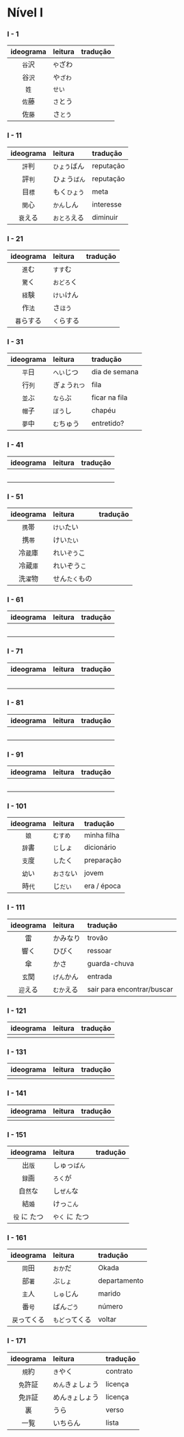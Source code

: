 # Nível I

### I - 1

| ideograma | leitura | tradução |
|:---------:|:--------|:---------|
| ```谷```沢 | ```や```ざわ |  |
| 谷```沢``` | や```ざわ``` |  |
| ```姓``` | ```せい``` |  |
| ```佐```藤 | ```さ```とう |  |
| 佐```藤``` | さ```とう``` |  |


### I - 11

| ideograma | leitura | tradução |
|:---------:|:--------|:---------|
| ```評```判 | ```ひょう```ばん | reputação |
| 評```判``` | ひょう```ばん``` | reputação |
| 目```標``` | もく```ひょう``` | meta |
| ```関```心 | ```かん```しん | interesse |
| ```衰```える | ```おとろ```える | diminuir |


### I - 21

| ideograma | leitura | tradução |
|:---------:|:--------|:---------|
| ```進```む | ```すす```む |  |
| ```驚```く | ```おどろ```く |  |
| ```経```験 | ```けい```けん |  |
| 作```法``` | さ```ほう``` |  |
| ```暮```らする | ```く```らする |  |


### I - 31

| ideograma | leitura | tradução |
|:---------:|:--------|:---------|
| ```平```日 | ```へい```じつ | dia de semana |
| 行```列``` | ぎょう```れつ``` | fila |
| ```並```ぶ | ```なら```ぶ | ficar na fila |
| ```帽```子 | ```ぼう```し | chapéu |
| ```夢```中 | ```む```ちゅう | entretido? |


### I - 41

| ideograma | leitura | tradução |
|:---------:|:--------|:---------|
|  |  |  |
|  |  |  |
|  |  |  |
|  |  |  |
|  |  |  |


### I - 51

| ideograma | leitura | tradução |
|:---------:|:--------|:---------|
| ```携```帯 | ```けい```たい |  |
| 携```帯``` | けい```たい``` |  |
| 冷```蔵```庫 | れい```ぞう```こ |  |
| 冷蔵```庫``` | れいぞう```こ``` |  |
| 洗```濯```物 | せん```たく```もの |  |


### I - 61

| ideograma | leitura | tradução |
|:---------:|:--------|:---------|
|  |  |  |
|  |  |  |
|  |  |  |
|  |  |  |
|  |  |  |


### I - 71

| ideograma | leitura | tradução |
|:---------:|:--------|:---------|
|  |  |  |
|  |  |  |
|  |  |  |
|  |  |  |
|  |  |  |


### I - 81

| ideograma | leitura | tradução |
|:---------:|:--------|:---------|
|  |  |  |
|  |  |  |
|  |  |  |
|  |  |  |
|  |  |  |


### I - 91

| ideograma | leitura | tradução |
|:---------:|:--------|:---------|
|  |  |  |
|  |  |  |
|  |  |  |
|  |  |  |
|  |  |  |


### I - 101

| ideograma | leitura | tradução |
|:---------:|:--------|:---------|
| ```娘``` | ```むすめ``` | minha filha |
| ```辞```書 | ```じ```しょ | dicionário |
| ```支```度 | ```し```たく | preparação |
| ```幼```い | ```おさな```い | jovem |
| 時```代``` | じ```だい``` | era / época |


### I - 111

| ideograma | leitura | tradução |
|:---------:|:--------|:---------|
| 雷 | かみなり | trovão |
| 響く | ひびく | ressoar |
| 傘 |かさ | guarda-chuva |
| ```玄```関 | ```げん```かん | entrada |
| ```迎```える | ```むか```える | sair para encontrar/buscar |


### I - 121

| ideograma | leitura | tradução |
|:---------:|:--------|:---------|
|  |  |  |


### I - 131

| ideograma | leitura | tradução |
|:---------:|:--------|:---------|
|  |  |  |


### I - 141

| ideograma | leitura | tradução |
|:---------:|:--------|:---------|
|  |  |  |


### I - 151

| ideograma | leitura | tradução |
|:---------:|:--------|:---------|
| 出```版``` | しゅっ```ぱん``` |  |
| ```録```画 | ```ろく```が |  |
| 自```然```な | し```ぜん```な |  |
| 結```婚``` | けっ```こん``` |  |
| ```役``` に たつ | ```やく``` に たつ |  |


### I - 161

| ideograma | leitura | tradução |
|:---------:|:--------|:---------|
| ```岡```田 | ```おか```だ | Okada |
| 部```署``` | ぶ```しょ``` | departamento |
| ```主```人 | ```しゅ```じん | marido |
| 番```号``` | ばん```ごう``` | número |
| ```戻```ってくる | ```もど```ってくる | voltar |


### I - 171

| ideograma | leitura | tradução |
|:---------:|:--------|:---------|
| ```規```約 | ```き```やく | contrato |
| ```免```許証 | ```めん```きょしょう | licença |
| 免```許```証 | めん```きょ```しょう | licença |
| 裏 | うら | verso |
| 一覧 | いちらん | lista |